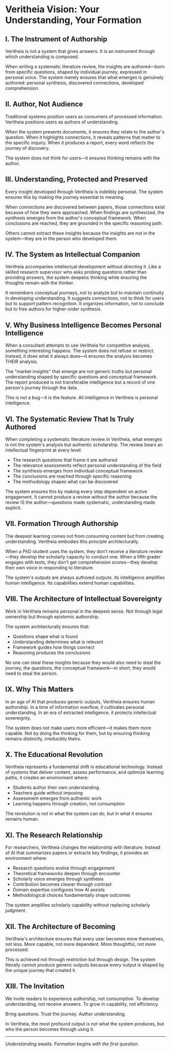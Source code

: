 # Veritheia Vision: Your Understanding, Your Formation

## I. The Instrument of Authorship

Veritheia is not a system that gives answers. It is an instrument through which understanding is composed.

When writing a systematic literature review, the insights are authored—born from specific questions, shaped by individual journey, expressed in personal voice. The system merely ensures that what emerges is genuinely authored: personal synthesis, discovered connections, developed comprehension.

## II. Author, Not Audience

Traditional systems position users as consumers of processed information. Veritheia positions users as authors of understanding.

When the system presents documents, it ensures they relate to the author's question. When it highlights connections, it reveals patterns that matter to the specific inquiry. When it produces a report, every word reflects the journey of discovery.

The system does not think for users—it ensures thinking remains with the author.

## III. Understanding, Protected and Preserved

Every insight developed through Veritheia is indelibly personal. The system ensures this by making the journey essential to meaning.

When connections are discovered between papers, those connections exist because of how they were approached. When findings are synthesized, the synthesis emerges from the author's conceptual framework. When conclusions are reached, they are grounded in the specific reasoning path.

Others cannot extract these insights because the insights are not in the system—they are in the person who developed them.

## IV. The System as Intellectual Companion

Veritheia accompanies intellectual development without directing it. Like a skilled research supervisor who asks probing questions rather than providing answers, the system deepens thinking while ensuring the thoughts remain with the thinker.

It remembers conceptual journeys, not to analyze but to maintain continuity in developing understanding. It suggests connections, not to think for users but to support pattern recognition. It organizes information, not to conclude but to free authors for higher-order synthesis.

## V. Why Business Intelligence Becomes Personal Intelligence

When a consultant attempts to use Veritheia for competitive analysis, something interesting happens. The system does not refuse or restrict. Instead, it does what it always does—it ensures the analysis becomes THEIR analysis.

The "market insights" that emerge are not generic truths but personal understanding shaped by specific questions and conceptual framework. The report produced is not transferable intelligence but a record of one person's journey through the data.

This is not a bug—it is the feature. All intelligence in Veritheia is personal intelligence.

## VI. The Systematic Review That Is Truly Authored

When completing a systematic literature review in Veritheia, what emerges is not the system's analysis but authentic scholarship. The review bears an intellectual fingerprint at every level:

- The research questions that frame it are authored
- The relevance assessments reflect personal understanding of the field
- The synthesis emerges from individual conceptual framework
- The conclusions are reached through specific reasoning
- The methodology shapes what can be discovered

The system ensures this by making every step dependent on active engagement. It cannot produce a review without the author because the review IS the author—questions made systematic, understanding made explicit.

## VII. Formation Through Authorship

The deepest learning comes not from consuming content but from creating understanding. Veritheia embodies this principle architecturally.

When a PhD student uses the system, they don't receive a literature review—they develop the scholarly capacity to conduct one. When a fifth grader engages with texts, they don't get comprehension scores—they develop their own voice in responding to literature.

The system's outputs are always authored outputs. Its intelligence amplifies human intelligence. Its capabilities extend human capabilities.

## VIII. The Architecture of Intellectual Sovereignty

Work in Veritheia remains personal in the deepest sense. Not through legal ownership but through epistemic authorship. 

The system architecturally ensures that:
- Questions shape what is found
- Understanding determines what is relevant
- Framework guides how things connect
- Reasoning produces the conclusions

No one can steal these insights because they would also need to steal the journey, the questions, the conceptual framework—in short, they would need to steal the person.

## IX. Why This Matters

In an age of AI that produces generic outputs, Veritheia ensures human authorship. In a time of information overflow, it cultivates personal understanding. In an era of extracted intelligence, it protects intellectual sovereignty.

The system does not make users more efficient—it makes them more capable. Not by doing the thinking for them, but by ensuring thinking remains distinctly, irreducibly theirs.

## X. The Educational Revolution

Veritheia represents a fundamental shift in educational technology. Instead of systems that deliver content, assess performance, and optimize learning paths, it creates an environment where:

- Students author their own understanding
- Teachers guide without imposing
- Assessment emerges from authentic work
- Learning happens through creation, not consumption

The revolution is not in what the system can do, but in what it ensures remains human.

## XI. The Research Relationship  

For researchers, Veritheia changes the relationship with literature. Instead of AI that summarizes papers or extracts key findings, it provides an environment where:

- Research questions evolve through engagement
- Theoretical frameworks deepen through encounter  
- Scholarly voice emerges through synthesis
- Contribution becomes clearer through contrast
- Domain expertise configures how AI assists
- Methodological choices fundamentally shape outcomes

The system amplifies scholarly capability without replacing scholarly judgment.

## XII. The Architecture of Becoming

Veritheia's architecture ensures that every user becomes more themselves, not less. More capable, not more dependent. More thoughtful, not more processed.

This is achieved not through restriction but through design. The system literally cannot produce generic outputs because every output is shaped by the unique journey that created it.

## XIII. The Invitation

We invite readers to experience authorship, not consumption. To develop understanding, not receive answers. To grow in capability, not efficiency.

Bring questions. Trust the journey. Author understanding.

In Veritheia, the most profound output is not what the system produces, but who the person becomes through using it.

---

*Understanding awaits. Formation begins with the first question.*